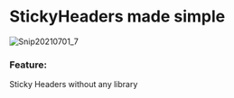 # StickyHeaders made simple

![Snip20210701_7](https://user-images.githubusercontent.com/6824465/124186224-ea4f5180-dab3-11eb-80aa-a91ab5bb5606.png)


### Feature:

Sticky Headers without any library
